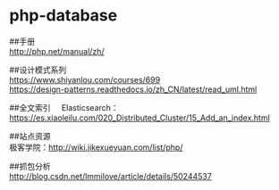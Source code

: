 # php-database


##手册    
http://php.net/manual/zh/
    
##设计模式系列     
https://www.shiyanlou.com/courses/699    
https://design-patterns.readthedocs.io/zh_CN/latest/read_uml.html    

##全文索引     
Elasticsearch：https://es.xiaoleilu.com/020_Distributed_Cluster/15_Add_an_index.html    

##站点资源     
极客学院：http://wiki.jikexueyuan.com/list/php/    

##抓包分析     
http://blog.csdn.net/lmmilove/article/details/50244537


